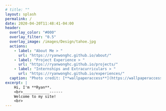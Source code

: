 ```yaml
---
# title: ""
layout: splash
permalink: /
date: 2020-04-20T11:48:41-04:00
header:
  overlay_color: "#000"
  overlay_filter: "0.5"
  overlay_image: /images/Design/tahoe.jpg
  actions:
    - label: "About Me > "
      url: "https://ryanwonghc.github.io/about/"
    - label: "Project Experience > "
      url: "https://ryanwonghc.github.io/projects/"
    - label: "Internships and Extracurriculars > "
      url: "https://ryanwonghc.github.io/experiences/"
  caption: "Photo credit: [**wallpaperaccess**](https://wallpaperaccess.com/lake-tahoe)"
excerpt: |
    Hi, I'm **Ryan**.
    <br>____________------
    Welcome to my site!
    <br>
---
```

